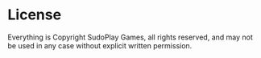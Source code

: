 # License

Everything is Copyright SudoPlay Games, all rights reserved, and may not be used in any case without explicit written permission.